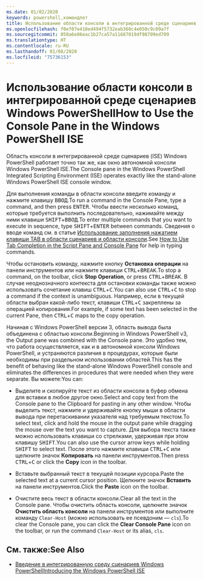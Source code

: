 ```yaml
---
ms.date: 01/02/2020
keywords: powershell,командлет
title: Использование области консоли в интегрированной среде сценариев Windows PowerShell
ms.openlocfilehash: f0ef07e410ed494f5732eab360c4e050c9c09a7f
ms.sourcegitcommit: 058a6e86eac1b27ca57a11687019df98709ed709
ms.translationtype: HT
ms.contentlocale: ru-RU
ms.lasthandoff: 01/08/2020
ms.locfileid: "75736153"
---
```

# <a name="how-to-use-the-console-pane-in-the-windows-powershell-ise"></a><span data-ttu-id="7b41d-103">Использование области консоли в интегрированной среде сценариев Windows PowerShell</span><span class="sxs-lookup"><span data-stu-id="7b41d-103">How to Use the Console Pane in the Windows PowerShell ISE</span></span>

<span data-ttu-id="7b41d-104">Область консоли в интегрированной среде сценариев (ISE) Windows PowerShell работает точно так же, как окно автономной консоли Windows PowerShell ISE.</span><span class="sxs-lookup"><span data-stu-id="7b41d-104">The Console pane in the Windows PowerShell Integrated Scripting Environment (ISE) operates exactly like the stand-alone Windows PowerShell ISE console window.</span></span>

<span data-ttu-id="7b41d-105">Для выполнения команды в области консоли введите команду и нажмите клавишу <kbd>ВВОД</kbd>.</span><span class="sxs-lookup"><span data-stu-id="7b41d-105">To run a command in the Console Pane, type a command, and then press <kbd>ENTER</kbd>.</span></span> <span data-ttu-id="7b41d-106">Чтобы ввести несколько команд, которые требуется выполнить последовательно, нажимайте между ними клавиши <kbd>SHIFT</kbd>+<kbd>ВВОД</kbd>.</span><span class="sxs-lookup"><span data-stu-id="7b41d-106">To enter multiple commands that you want to execute in sequence, type <kbd>SHIFT</kbd>+<kbd>ENTER</kbd> between commands.</span></span> <span data-ttu-id="7b41d-107">Сведения о вводе команд см. в статье [Использование заполнения нажатием клавиши TAB в области сценариев и области консоли](How-to-Use-Tab-Completion-in-the-Script-Pane-and-Console-Pane.md).</span><span class="sxs-lookup"><span data-stu-id="7b41d-107">See [How to Use Tab Completion in the Script Pane and Console Pane](How-to-Use-Tab-Completion-in-the-Script-Pane-and-Console-Pane.md) for help in typing commands.</span></span>

<span data-ttu-id="7b41d-108">Чтобы остановить команду, нажмите кнопку **Остановка операции** на панели инструментов или нажмите клавиши <kbd>CTRL</kbd>+<kbd>BREAK</kbd>.</span><span class="sxs-lookup"><span data-stu-id="7b41d-108">To stop a command, on the toolbar, click **Stop Operation**, or press <kbd>CTRL</kbd>+<kbd>BREAK</kbd>.</span></span> <span data-ttu-id="7b41d-109">В случае неоднозначного контекста для остановки команды также можно использовать сочетание клавиш <kbd>CTRL</kbd>+<kbd>C</kbd>.</span><span class="sxs-lookup"><span data-stu-id="7b41d-109">You can also use <kbd>CTRL</kbd>+<kbd>C</kbd> to stop a command if the context is unambiguous.</span></span> <span data-ttu-id="7b41d-110">Например, если в текущей области выбран какой-либо текст, клавиши <kbd>CTRL</kbd>+<kbd>C</kbd> закреплены за операцией копирования.</span><span class="sxs-lookup"><span data-stu-id="7b41d-110">For example, if some text has been selected in the current Pane, then <kbd>CTRL</kbd>+<kbd>C</kbd> maps to the copy operation.</span></span>

<span data-ttu-id="7b41d-111">Начиная с Windows PowerShell версии 3, область вывода была объединена с областью консоли.</span><span class="sxs-lookup"><span data-stu-id="7b41d-111">Beginning in Windows PowerShell v3, the Output pane was combined with the Console pane.</span></span> <span data-ttu-id="7b41d-112">Это удобно тем, что работа осуществляется, как и в автономной консоли Windows PowerShell, и устраняются различия в процедурах, которые были необходимы при раздельном использовании областей.</span><span class="sxs-lookup"><span data-stu-id="7b41d-112">This has the benefit of behaving like the stand-alone Windows PowerShell console and eliminates the differences in procedures that were needed when they were separate.</span></span> <span data-ttu-id="7b41d-113">Вы можете:</span><span class="sxs-lookup"><span data-stu-id="7b41d-113">You can:</span></span>

- <span data-ttu-id="7b41d-114">Выделите и скопируйте текст из области консоли в буфер обмена для вставки в любое другое окно.</span><span class="sxs-lookup"><span data-stu-id="7b41d-114">Select and copy text from the Console pane to the Clipboard for pasting in any other window.</span></span> <span data-ttu-id="7b41d-115">Чтобы выделить текст, нажмите и удерживайте кнопку мыши в области вывода при перетаскивании указателя над требуемым текстом.</span><span class="sxs-lookup"><span data-stu-id="7b41d-115">To select text, click and hold the mouse in the output pane while dragging the mouse over the text you want to capture.</span></span> <span data-ttu-id="7b41d-116">Для выбора текста также можно использовать клавиши со стрелками, удерживая при этом клавишу <kbd>SHIFT</kbd>.</span><span class="sxs-lookup"><span data-stu-id="7b41d-116">You can also use the cursor arrow keys while holding <kbd>SHIFT</kbd> to select text.</span></span> <span data-ttu-id="7b41d-117">После этого нажмите клавиши <kbd>CTRL</kbd>+<kbd>C</kbd> или щелкните значок **Копировать** на панели инструментов.</span><span class="sxs-lookup"><span data-stu-id="7b41d-117">Then press <kbd>CTRL</kbd>+<kbd>C</kbd> or click the **Copy** icon in the toolbar.</span></span>

- <span data-ttu-id="7b41d-118">Вставьте выбранный текст в текущей позиции курсора.</span><span class="sxs-lookup"><span data-stu-id="7b41d-118">Paste the selected text at a current cursor position.</span></span> <span data-ttu-id="7b41d-119">Щелкните значок **Вставить** на панели инструментов.</span><span class="sxs-lookup"><span data-stu-id="7b41d-119">Click the **Paste** icon on the toolbar.</span></span>

- <span data-ttu-id="7b41d-120">Очистите весь текст в области консоли.</span><span class="sxs-lookup"><span data-stu-id="7b41d-120">Clear all the text in the Console pane.</span></span> <span data-ttu-id="7b41d-121">Чтобы очистить область консоли, щелкните значок **Очистить область консоли** на панели инструментов или выполните команду `Clear-Host` (можно использовать ее псевдоним — `cls`).</span><span class="sxs-lookup"><span data-stu-id="7b41d-121">To clear the Console pane, you can click the **Clear Console Pane** icon on the toolbar, or run the command `Clear-Host` or its alias, `cls`.</span></span>

## <a name="see-also"></a><span data-ttu-id="7b41d-122">См. также:</span><span class="sxs-lookup"><span data-stu-id="7b41d-122">See Also</span></span>

- [<span data-ttu-id="7b41d-123">Введение в интегрированную среду сценариев Windows PowerShell</span><span class="sxs-lookup"><span data-stu-id="7b41d-123">Introducing the Windows PowerShell ISE</span></span>](Introducing-the-Windows-PowerShell-ISE.md)
